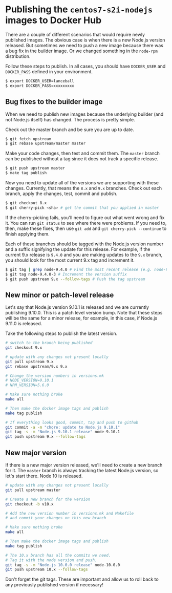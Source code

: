 # Publishing the `centos7-s2i-nodejs` images to Docker Hub

There are a couple of different scenarios that would require newly
published images. The obvious case is when there is a new Node.js
version released. But sometimes we need to push a new image because
there was a bug fix in the builder image. Or we changed something
in the `node-rpm` distribution.

Follow these steps to publish. In all cases, you should have `DOCKER_USER`
and `DOCKER_PASS` defined in your environment.

```sh
$ export DOCKER_USER=lanceball
$ export DOCKER_PASS=xxxxxxxxx
```

## Bug fixes to the builder image

When we need to publish new images because the underlying builder
(and not Node.js itself) has changed. The process is pretty simple.

Check out the master branch and be sure you are up to date.

```sh
$ git fetch upstream
$ git rebase upstream/master master
```

Make your code changes, then test and commit them. The `master` branch
can be published without a tag since it does not track a specific release.

```sh
$ git push upstream master
$ make tag publish
```

Now you need to update all of the versions we are supporting with these
changes. Currently, that means the `8.x` and `9.x` branches. Check out
each branch, apply the changes, test, commit and publish.

```sh
$ git checkout 8.x
$ git cherry-pick <sha> # get the commit that you applied in master
```

If the cherry-picking fails, you'll need to figure out what went wrong
and fix it. You can run `git status` to see where there were problems.
If you need to, then, make these fixes, then use `git add` and
`git cherry-pick --continue` to finish applying them.

Each of these branches should be tagged with the Node.js version number
and a suffix signifying the update for this release. For example, if the
current 9.x release is `9.4.0` and you are making updates to the `9.x`
branch, you should look for the most current 9.x tag and increment it.

```sh
$ git tag | grep node-9.4.0 # Find the most recent release (e.g. node-9.4.0-2)
$ git tag node-9.4.0-3 # Increment the version suffix
$ git push upstream 9.x --follow-tags # Push the tag upstream
```

## New minor or patch-level release

Let's say that Node.js version 9.10.1 is released and we are currently
publishing 9.10.0. This is a patch level version bump. Note that these
steps will be the same for a minor release, for example, in
this case, if Node.js 9.11.0 is released.

Take the following steps to publish the latest version.

```sh
# switch to the branch being published
git checkout 9.x

# update with any changes not present locally
git pull upstream 9.x
git rebase upstream/9.x 9.x

# Change the version numbers in versions.mk
# NODE_VERSION=9.10.1
# NPM_VERSION=5.6.0

# Make sure nothing broke
make all

# Then make the docker image tags and publish
make tag publish

# If everything looks good, commit, tag and push to github
git commit -a -m "chore: update to Node.js 9.10.1"
git tag -s -m "Node.js 9.10.1 release" node-9.10.1
git push upstream 9.x --follow-tags
```

## New major version

If there is a new major version released, we'll need to create
a new branch for it. The `master` branch is always tracking the
latest Node.js version, so let's start there. Node 10 is released.

```sh
# update with any changes not present locally
git pull upstream master

# Create a new branch for the version
git checkout -b v10.x

# Add the new version number in versions.mk and Makefile
# and commit your changes on this new branch

# Make sure nothing broke
make all

# Then make the docker image tags and publish
make tag publish

# The 10.x branch has all the commits we need.
# Tag it with the node version and push.
git tag -s -m "Node.js 10.0.0 release" node-10.0.0
git push upstream 10.x --follow-tags

```

Don't forget the git tags. These are important and allow us to roll back
to any previously published version if necessary!
